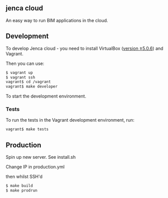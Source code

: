 ## jenca cloud

An easy way to run BIM applications in the cloud.

## Development

To develop Jenca cloud - you need to install VirtualBox ([version ≥5.0.6](https://www.virtualbox.org/ticket/14563)) and Vagrant.

Then you can use:

```bash
$ vagrant up
$ vagrant ssh
vagrant$ cd /vagrant
vagrant$ make developer
```

To start the development environment.

### Tests

To run the tests in the Vagrant development environment, run:


```bash
vagrant$ make tests
```

## Production

Spin up new server. See install.sh

Change IP in production.yml

then whilst SSH'd

```bash
$ make build
$ make prodrun
```